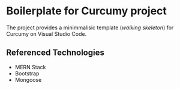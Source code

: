 # Boilerplate for Curcumy project

The project provides a minimmalisic template (*walking skeleton*) for Curcumy on Visual Studio Code.

## Referenced Technologies

* MERN Stack
* Bootstrap
* Mongoose
